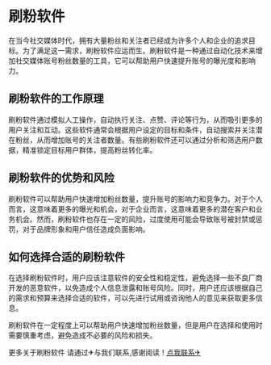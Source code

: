 # 刷粉软件

在当今社交媒体时代，拥有大量粉丝和关注者已经成为许多个人和企业的追求目标。为了满足这一需求，刷粉软件应运而生。刷粉软件是一种通过自动化技术来增加社交媒体账号粉丝数量的工具，它可以帮助用户快速提升账号的曝光度和影响力。

## 刷粉软件的工作原理

刷粉软件通过模拟人工操作，自动执行关注、点赞、评论等行为，从而吸引更多的用户关注和互动。这些软件通常会根据用户设定的目标和条件，自动搜索并关注潜在粉丝，从而增加账号的关注者数量。有些刷粉软件还可以通过分析和筛选用户数据，精准锁定目标用户群体，提高粉丝转化率。

## 刷粉软件的优势和风险

刷粉软件可以帮助用户快速增加粉丝数量，提升账号的影响力和竞争力。对于个人而言，这意味着更多的曝光和机会，对于企业而言，这意味着更多的潜在客户和业务机会。然而，刷粉软件也存在一定的风险，过度使用可能会导致账号被封禁或惩罚，对于品牌形象和用户信任造成负面影响。

## 如何选择合适的刷粉软件

在选择刷粉软件时，用户应该注意软件的安全性和稳定性，避免选择一些不良厂商开发的恶意软件，以免造成个人信息泄露和账号风险。同时，用户还应该根据自己的需求和预算来选择合适的软件，可以先进行试用或咨询他人的意见来获取更多信息。

刷粉软件在一定程度上可以帮助用户快速增加粉丝数量，但是用户在选择和使用时需要慎重考虑，避免造成不必要的风险和损失。

更多关于刷粉软件 请通过✈与我们联系,感谢阅读！[点我联系✈](https://vip.k02.cc)